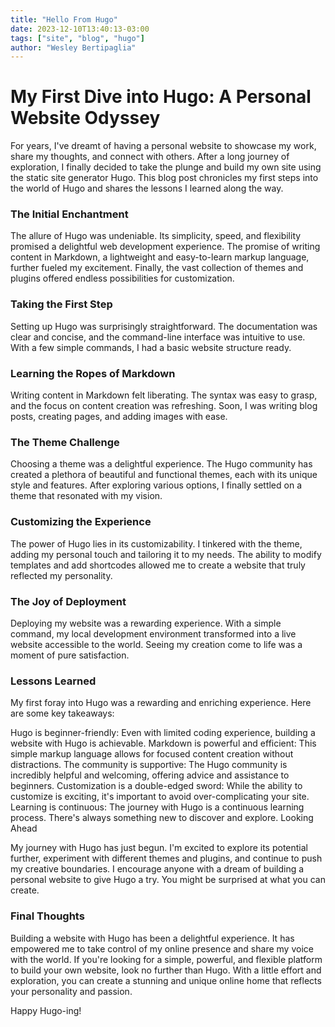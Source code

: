 ```yaml
---
title: "Hello From Hugo"
date: 2023-12-10T13:40:13-03:00
tags: ["site", "blog", "hugo"]
author: "Wesley Bertipaglia"
---
```


# My First Dive into Hugo: A Personal Website Odyssey
For years, I've dreamt of having a personal website to showcase my work, share my thoughts, and connect with others. After a long journey of exploration, I finally decided to take the plunge and build my own site using the static site generator Hugo. This blog post chronicles my first steps into the world of Hugo and shares the lessons I learned along the way.

### The Initial Enchantment

The allure of Hugo was undeniable. Its simplicity, speed, and flexibility promised a delightful web development experience. The promise of writing content in Markdown, a lightweight and easy-to-learn markup language, further fueled my excitement. Finally, the vast collection of themes and plugins offered endless possibilities for customization.

### Taking the First Step

Setting up Hugo was surprisingly straightforward. The documentation was clear and concise, and the command-line interface was intuitive to use. With a few simple commands, I had a basic website structure ready.

### Learning the Ropes of Markdown

Writing content in Markdown felt liberating. The syntax was easy to grasp, and the focus on content creation was refreshing. Soon, I was writing blog posts, creating pages, and adding images with ease.

### The Theme Challenge

Choosing a theme was a delightful experience. The Hugo community has created a plethora of beautiful and functional themes, each with its unique style and features. After exploring various options, I finally settled on a theme that resonated with my vision.

### Customizing the Experience

The power of Hugo lies in its customizability. I tinkered with the theme, adding my personal touch and tailoring it to my needs. The ability to modify templates and add shortcodes allowed me to create a website that truly reflected my personality.

### The Joy of Deployment

Deploying my website was a rewarding experience. With a simple command, my local development environment transformed into a live website accessible to the world. Seeing my creation come to life was a moment of pure satisfaction.

### Lessons Learned

My first foray into Hugo was a rewarding and enriching experience. Here are some key takeaways:

Hugo is beginner-friendly: Even with limited coding experience, building a website with Hugo is achievable.
Markdown is powerful and efficient: This simple markup language allows for focused content creation without distractions.
The community is supportive: The Hugo community is incredibly helpful and welcoming, offering advice and assistance to beginners.
Customization is a double-edged sword: While the ability to customize is exciting, it's important to avoid over-complicating your site.
Learning is continuous: The journey with Hugo is a continuous learning process. There's always something new to discover and explore.
Looking Ahead

My journey with Hugo has just begun. I'm excited to explore its potential further, experiment with different themes and plugins, and continue to push my creative boundaries. I encourage anyone with a dream of building a personal website to give Hugo a try. You might be surprised at what you can create.

### Final Thoughts

Building a website with Hugo has been a delightful experience. It has empowered me to take control of my online presence and share my voice with the world. If you're looking for a simple, powerful, and flexible platform to build your own website, look no further than Hugo. With a little effort and exploration, you can create a stunning and unique online home that reflects your personality and passion.

Happy Hugo-ing!
